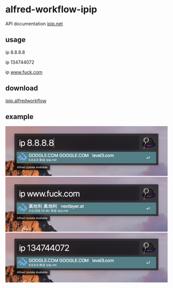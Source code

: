 # alfred-workflow-ipip

API documentation [ipip.net](https://www.ipip.net/support/api.html)

## usage

ip 8.8.8.8

ip 134744072

ip www.fuck.com

## download

[ipip.alfredworkflow](https://github.com/Demired/ipip-alfred-workflow/releases/download/1.0.0/ipip.alfredworkflow)

## example

![1](example/one.png)
![2](example/two.png)
![3](example/three.png)
